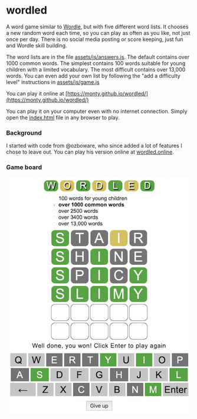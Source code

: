 # wordled

A word game similar to [Wordle](https://www.nytimes.com/games/wordle/), but with
five different word lists. It chooses a new random word each time, so you can
play as often as you like, not just once per day. There is no social media
posting or score keeping, just fun and Wordle skill building.

The word lists are in the file [assets/js/answers.js](assets/js/answers.js). The
default contains over 1000 common words. The simplest contains 100 words
suitable for young children with a limited vocabulary. The most difficult
contains over 13,000 words. You can even add your own list by following the "add
a difficulty level" instructions in [assets/js/game.js](assets/js/game.js)

You can play it online at
[https://monty.github.io/wordled/](https://monty.github.io/wordled/)

You can play it on your computer even with no internet connection. Simply open
the [index.html](assets/index.md) file in any browser to play.

### Background

I started with code from @ozboware, who since added a lot of features I chose to
leave out. You can play his version online at
[wordled.online](https://wordled.online).

### Game board

![Wordled Game Board](screenshots/gameBoard.png)

